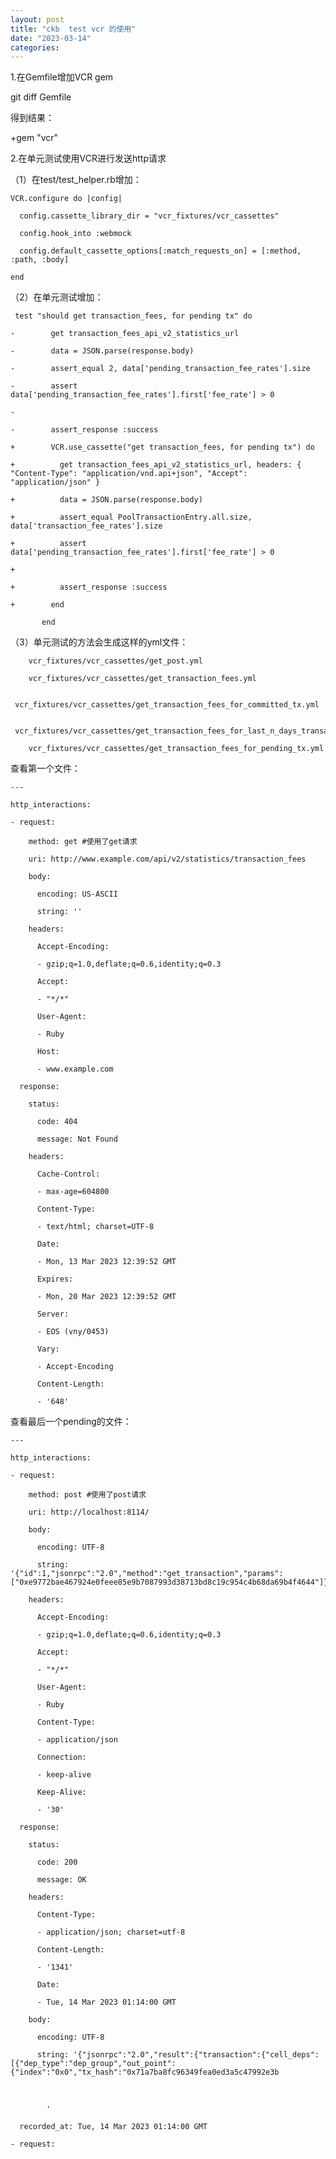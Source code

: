 ```yaml
---
layout: post
title: "ckb  test vcr 的使用"
date: "2023-03-14"
categories: 
---
```

<p>1.在Gemfile增加VCR gem</p>

<p>git diff Gemfile</p>

<p>得到结果：</p>

<p>+gem &quot;vcr&quot;</p>

<p>2.在单元测试使用VCR进行发送http请求</p>

<p>（1）在test/test_helper.rb增加：</p>

<pre>
<code>VCR.configure do |config|

&nbsp; config.cassette_library_dir = &quot;vcr_fixtures/vcr_cassettes&quot;

&nbsp; config.hook_into :webmock

&nbsp; config.default_cassette_options[:match_requests_on] = [:method, :path, :body]

end</code></pre>

<p>（2）在单元测试增加：</p>

<pre>
<code>&nbsp;test &quot;should get transaction_fees, for pending tx&quot; do

-&nbsp;&nbsp;&nbsp;&nbsp;&nbsp;&nbsp;&nbsp; get transaction_fees_api_v2_statistics_url

-&nbsp;&nbsp;&nbsp;&nbsp;&nbsp;&nbsp;&nbsp; data = JSON.parse(response.body)

-&nbsp;&nbsp;&nbsp;&nbsp;&nbsp;&nbsp;&nbsp; assert_equal 2, data[&#39;pending_transaction_fee_rates&#39;].size

-&nbsp;&nbsp;&nbsp;&nbsp;&nbsp;&nbsp;&nbsp; assert data[&#39;pending_transaction_fee_rates&#39;].first[&#39;fee_rate&#39;] &gt; 0

-

-&nbsp;&nbsp;&nbsp;&nbsp;&nbsp;&nbsp;&nbsp; assert_response :success

+&nbsp;&nbsp;&nbsp;&nbsp;&nbsp;&nbsp;&nbsp; VCR.use_cassette(&quot;get transaction_fees, for pending tx&quot;) do

+&nbsp;&nbsp;&nbsp;&nbsp;&nbsp;&nbsp;&nbsp;&nbsp;&nbsp; get transaction_fees_api_v2_statistics_url, headers: { &quot;Content-Type&quot;: &quot;application/vnd.api+json&quot;, &quot;Accept&quot;: &quot;application/json&quot; }

+&nbsp;&nbsp;&nbsp;&nbsp;&nbsp;&nbsp;&nbsp;&nbsp;&nbsp; data = JSON.parse(response.body)

+&nbsp;&nbsp;&nbsp;&nbsp;&nbsp;&nbsp;&nbsp;&nbsp;&nbsp; assert_equal PoolTransactionEntry.all.size, data[&#39;transaction_fee_rates&#39;].size

+&nbsp;&nbsp;&nbsp;&nbsp;&nbsp;&nbsp;&nbsp;&nbsp;&nbsp; assert data[&#39;pending_transaction_fee_rates&#39;].first[&#39;fee_rate&#39;] &gt; 0

+

+&nbsp;&nbsp;&nbsp;&nbsp;&nbsp;&nbsp;&nbsp;&nbsp;&nbsp; assert_response :success

+&nbsp;&nbsp;&nbsp;&nbsp;&nbsp;&nbsp;&nbsp; end

&nbsp;&nbsp;&nbsp;&nbsp;&nbsp;&nbsp; end</code></pre>

<p>（3）单元测试的方法会生成这样的yml文件：</p>

<pre>
<code>&nbsp;&nbsp;&nbsp; vcr_fixtures/vcr_cassettes/get_post.yml

&nbsp;&nbsp; &nbsp;vcr_fixtures/vcr_cassettes/get_transaction_fees.yml

&nbsp;&nbsp; &nbsp;vcr_fixtures/vcr_cassettes/get_transaction_fees_for_committed_tx.yml

&nbsp;&nbsp; &nbsp;vcr_fixtures/vcr_cassettes/get_transaction_fees_for_last_n_days_transaction_fee_rates.yml

&nbsp;&nbsp; &nbsp;vcr_fixtures/vcr_cassettes/get_transaction_fees_for_pending_tx.yml</code></pre>

<p>查看第一个文件：</p>

<pre>
<code>---

http_interactions:

- request:

&nbsp;&nbsp;&nbsp; method: get #使用了get请求

&nbsp;&nbsp;&nbsp; uri: http://www.example.com/api/v2/statistics/transaction_fees

&nbsp;&nbsp;&nbsp; body:

&nbsp;&nbsp;&nbsp;&nbsp;&nbsp; encoding: US-ASCII

&nbsp;&nbsp;&nbsp;&nbsp;&nbsp; string: &#39;&#39;

&nbsp;&nbsp;&nbsp; headers:

&nbsp;&nbsp;&nbsp;&nbsp;&nbsp; Accept-Encoding:

&nbsp;&nbsp;&nbsp;&nbsp;&nbsp; - gzip;q=1.0,deflate;q=0.6,identity;q=0.3

&nbsp;&nbsp;&nbsp;&nbsp;&nbsp; Accept:

&nbsp;&nbsp;&nbsp;&nbsp;&nbsp; - &quot;*/*&quot;

&nbsp;&nbsp;&nbsp;&nbsp;&nbsp; User-Agent:

&nbsp;&nbsp;&nbsp;&nbsp;&nbsp; - Ruby

&nbsp;&nbsp;&nbsp;&nbsp;&nbsp; Host:

&nbsp;&nbsp;&nbsp;&nbsp;&nbsp; - www.example.com

&nbsp; response:

&nbsp;&nbsp;&nbsp; status:

&nbsp;&nbsp;&nbsp;&nbsp;&nbsp; code: 404

&nbsp;&nbsp;&nbsp;&nbsp;&nbsp; message: Not Found

&nbsp;&nbsp;&nbsp; headers:

&nbsp;&nbsp;&nbsp;&nbsp;&nbsp; Cache-Control:

&nbsp;&nbsp;&nbsp;&nbsp;&nbsp; - max-age=604800

&nbsp;&nbsp;&nbsp;&nbsp;&nbsp; Content-Type:

&nbsp;&nbsp;&nbsp;&nbsp;&nbsp; - text/html; charset=UTF-8

&nbsp;&nbsp;&nbsp;&nbsp;&nbsp; Date:

&nbsp;&nbsp;&nbsp;&nbsp;&nbsp; - Mon, 13 Mar 2023 12:39:52 GMT

&nbsp;&nbsp;&nbsp;&nbsp;&nbsp; Expires:

&nbsp;&nbsp;&nbsp;&nbsp;&nbsp; - Mon, 20 Mar 2023 12:39:52 GMT

&nbsp;&nbsp;&nbsp;&nbsp;&nbsp; Server:

&nbsp;&nbsp;&nbsp;&nbsp;&nbsp; - EOS (vny/0453)

&nbsp;&nbsp;&nbsp;&nbsp;&nbsp; Vary:

&nbsp;&nbsp;&nbsp;&nbsp;&nbsp; - Accept-Encoding

&nbsp;&nbsp;&nbsp;&nbsp;&nbsp; Content-Length:

&nbsp;&nbsp;&nbsp;&nbsp;&nbsp; - &#39;648&#39;</code></pre>

<p>查看最后一个pending的文件：</p>

<pre>
<code>---

http_interactions:

- request:

&nbsp;&nbsp;&nbsp; method: post #使用了post请求

&nbsp;&nbsp;&nbsp; uri: http://localhost:8114/

&nbsp;&nbsp;&nbsp; body:

&nbsp;&nbsp;&nbsp;&nbsp;&nbsp; encoding: UTF-8

&nbsp;&nbsp;&nbsp;&nbsp;&nbsp; string: &#39;{&quot;id&quot;:1,&quot;jsonrpc&quot;:&quot;2.0&quot;,&quot;method&quot;:&quot;get_transaction&quot;,&quot;params&quot;:[&quot;0xe9772bae467924e0feee85e9b7087993d38713bd8c19c954c4b68da69b4f4644&quot;]}&#39;

&nbsp;&nbsp;&nbsp; headers:

&nbsp;&nbsp;&nbsp;&nbsp;&nbsp; Accept-Encoding:

&nbsp;&nbsp;&nbsp;&nbsp;&nbsp; - gzip;q=1.0,deflate;q=0.6,identity;q=0.3

&nbsp;&nbsp;&nbsp;&nbsp;&nbsp; Accept:

&nbsp;&nbsp;&nbsp;&nbsp;&nbsp; - &quot;*/*&quot;

&nbsp;&nbsp;&nbsp;&nbsp;&nbsp; User-Agent:

&nbsp;&nbsp;&nbsp;&nbsp;&nbsp; - Ruby

&nbsp;&nbsp;&nbsp;&nbsp;&nbsp; Content-Type:

&nbsp;&nbsp;&nbsp;&nbsp;&nbsp; - application/json

&nbsp;&nbsp;&nbsp;&nbsp;&nbsp; Connection:

&nbsp;&nbsp;&nbsp;&nbsp;&nbsp; - keep-alive

&nbsp;&nbsp;&nbsp;&nbsp;&nbsp; Keep-Alive:

&nbsp;&nbsp;&nbsp;&nbsp;&nbsp; - &#39;30&#39;

&nbsp; response:

&nbsp;&nbsp;&nbsp; status:

&nbsp;&nbsp;&nbsp;&nbsp;&nbsp; code: 200

&nbsp;&nbsp;&nbsp;&nbsp;&nbsp; message: OK

&nbsp;&nbsp;&nbsp; headers:

&nbsp;&nbsp;&nbsp;&nbsp;&nbsp; Content-Type:

&nbsp;&nbsp;&nbsp;&nbsp;&nbsp; - application/json; charset=utf-8

&nbsp;&nbsp;&nbsp;&nbsp;&nbsp; Content-Length:

&nbsp;&nbsp;&nbsp;&nbsp;&nbsp; - &#39;1341&#39;

&nbsp;&nbsp;&nbsp;&nbsp;&nbsp; Date:

&nbsp;&nbsp;&nbsp;&nbsp;&nbsp; - Tue, 14 Mar 2023 01:14:00 GMT

&nbsp;&nbsp;&nbsp; body:

&nbsp;&nbsp;&nbsp;&nbsp;&nbsp; encoding: UTF-8

&nbsp;&nbsp;&nbsp;&nbsp;&nbsp; string: &#39;{&quot;jsonrpc&quot;:&quot;2.0&quot;,&quot;result&quot;:{&quot;transaction&quot;:{&quot;cell_deps&quot;:[{&quot;dep_type&quot;:&quot;dep_group&quot;,&quot;out_point&quot;:{&quot;index&quot;:&quot;0x0&quot;,&quot;tx_hash&quot;:&quot;0x71a7ba8fc96349fea0ed3a5c47992e3b</code></pre>

<p>&nbsp;</p>

<p><code>&nbsp;&nbsp;&nbsp;&nbsp;&nbsp;&nbsp;&nbsp; &#39;<br />
&nbsp; recorded_at: Tue, 14 Mar 2023 01:14:00 GMT<br />
- request:</code></p>

<p>&nbsp;</p>

<p>&nbsp;</p>

